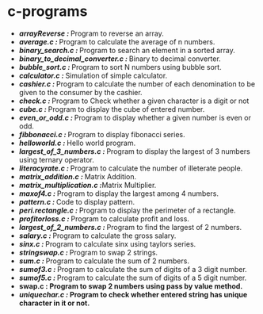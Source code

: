 <!DOCTYPE>
<html>
<head></head>
<body>
<h1> c-programs</h1>
<ul>
  <li><b><i>arrayReverse : </i> </b>Program to reverse an array.</li>

 <li><b><i>average.c : </i> </b> Program to calculate the average of n numbers.</li>

 <li><b><i>binary_search.c : </i> </b>Program to search an element in a sorted array.</li>

 <li><b><i>binary_to_decimal_converter.c : </i></b>Binary to decimal converter.</li>

 <li><b><i>bubble_sort.c : </i></b>Program to sort N numbers using bubble sort.</li>

 <li><b><i>calculator.c : </i></b>Simulation of simple calculator.</li>

 <li><b><i>cashier.c : </i></b>Program to calculate the number of each denomination to be given to the consumer by the cashier.</li>

  <li><b><i>check.c : </i></b>Program to Check whether a given character is a digit or not</li>

  <li><b><i>cube.c : </i></b>Program to display the cube of entered number.</li>

  <li><b><i>even_or_odd.c : </i></b>Program to display whether a given number is even or odd.</li>

  <li><b><i>fibbonacci.c : </i></b>Program to display fibonacci series.</li>

  <li><b><i>helloworld.c : </i></b>Hello world program.</li>

  <li><b><i>largest_of_3_numbers.c : </i></b>Program to display the largest of 3 numbers using ternary operator.</li>

  <li><b><i>literacyrate.c : </i></b>Program to calculate the number of illeterate people.</li>

  <li><b><i>matrix_addition.c : </i></b>Matrix Addition.</li>

  <li><b><i>matrix_multiplication.c :</i></b>Matrix Multiplier.</li>

  <li><b><i>maxof4.c : </i></b>Program to display the largest among 4 numbers.</li>

  <li><b><i>pattern.c : </i></b>Code to display pattern.</li>

  <li><b><i>peri.rectangle.c : </b></i>Program to display the perimeter of a rectangle.</li>

  <li><b><i>profitorloss.c : </i></b>Program to calculate profit and loss.</li>

  <li><b><i>largest_of_2_numbers.c : </b></i>Program to find the largest of 2 numbers.</li>

  <li><b><i>salary.c : </i></b>Program to calculate the gross salary.</li>

  <li><b><i>sinx.c : </i></b>Program to calculate sinx using taylors series.</li>

  <li><b><i>stringswap.c : </i></b>Program to swap 2 strings.</li>

  <li><b><i>sum.c : </b></i>Program to calculate the sum of 2 numbers.</li>

  <li><b><i>sumof3.c : </i></b>Program to calculate the sum of digits of a 3 digit number.</li>

  <li><b><i>sumof5.c : </i></b>Program to calculate the sum of digits of a 5 digit number.</li>

  <li><b><b>swap.c : </b></i>Program to swap 2 numbers using pass by value method.</li>

  <li><b><i>uniquechar.c : </i></b>Program to check whether entered string has unique character in it or not.</li></ul>
  </body>
  </html>
